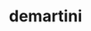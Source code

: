 ---
title: demartini
github: https://github.com/demartini
mode: dark
transition: 1s
score: 47.3
archetype:
- Minimalistic
- Animation
---